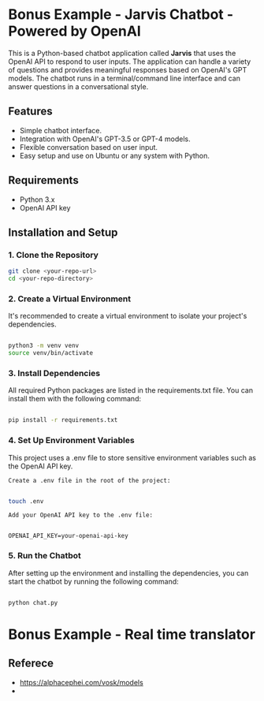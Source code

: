 # Bonus Example - Jarvis Chatbot - Powered by OpenAI

This is a Python-based chatbot application called **Jarvis** that uses the OpenAI API to respond to user inputs. The application can handle a variety of questions and provides meaningful responses based on OpenAI's GPT models. The chatbot runs in a terminal/command line interface and can answer questions in a conversational style.

## Features

- Simple chatbot interface.
- Integration with OpenAI's GPT-3.5 or GPT-4 models.
- Flexible conversation based on user input.
- Easy setup and use on Ubuntu or any system with Python.

## Requirements

- Python 3.x
- OpenAI API key

## Installation and Setup

### 1. Clone the Repository

```bash
git clone <your-repo-url>
cd <your-repo-directory>
```

### 2. Create a Virtual Environment

It's recommended to create a virtual environment to isolate your project's dependencies.

```bash

python3 -m venv venv
source venv/bin/activate
```

### 3. Install Dependencies

All required Python packages are listed in the requirements.txt file. You can install them with the following command:

```bash

pip install -r requirements.txt
```

### 4. Set Up Environment Variables

This project uses a .env file to store sensitive environment variables such as the OpenAI API key.

    Create a .env file in the root of the project:

```bash

touch .env
```

    Add your OpenAI API key to the .env file:

```plaintext

OPENAI_API_KEY=your-openai-api-key
```

### 5. Run the Chatbot

After setting up the environment and installing the dependencies, you can start the chatbot by running the following command:

```bash

python chat.py
```

# Bonus Example - Real time translator

## Referece
- https://alphacephei.com/vosk/models 
- 